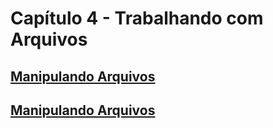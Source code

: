# Capítulo 4 - Trabalhando com Arquivos


## [Manipulando Arquivos](arquivos1.md)
## [Manipulando Arquivos](arquivos2.md)


